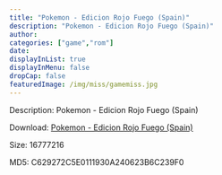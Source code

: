 ```yaml
---
title: "Pokemon - Edicion Rojo Fuego (Spain)"
description: "Pokemon - Edicion Rojo Fuego (Spain)"
author: 
categories: ["game","rom"]
date: 
displayInList: true
displayInMenu: false
dropCap: false
featuredImage: /img/miss/gamemiss.jpg
---
```


Description: Pokemon - Edicion Rojo Fuego (Spain)

Download: <a style="text-decoration:underline;" href="https://mega.nz/#!aSQGlSBA!TyGnAV3f-5KfM5Psp3KlPZxbDg560dDN8vMDfTGT9k4" target = "_blank" rel = "nofollow" > Pokemon - Edicion Rojo Fuego (Spain)</a>

Size: 16777216

MD5: C629272C5E0111930A240623B6C239F0

